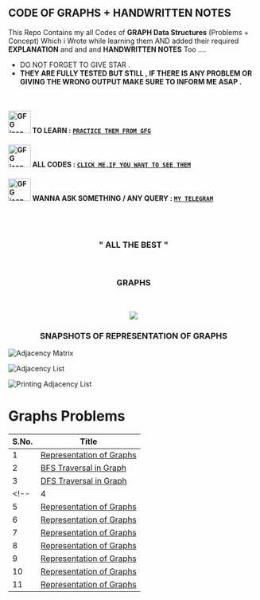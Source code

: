 ## CODE OF GRAPHS + HANDWRITTEN NOTES
This Repo Contains my all Codes of **GRAPH Data Structures** (Problems + Concept) Which i Wrote while learning them AND added their required **EXPLANATION** and and and **HANDWRITTEN NOTES** Too ....


- DO NOT FORGET TO GIVE STAR .
- **THEY ARE FULLY TESTED BUT STILL , IF THERE IS ANY PROBLEM OR GIVING THE WRONG OUTPUT MAKE SURE TO INFORM ME ASAP .**

<br>

#### <img src="https://camo.githubusercontent.com/c57d7fbad8b7164ce82af4912b1cecce868f2479a5e42c310fbe6632630c2542/68747470733a2f2f6d656469612e67697068792e636f6d2f6d656469612f33466e3438427963514648496d4a6a734e382f67697068792e676966" alt="GFG icon" height="45px" width="45px"> TO LEARN : [```PRACTICE THEM FROM GFG```](https://practice.geeksforgeeks.org/explore/?category%5B%5D=Graph&page=1&category%5B%5D=Graph)

#### <img src="https://camo.githubusercontent.com/2c8b3670d933220ae3c023fa1d568682975cce3f10799d0d3ff5ecac394b4ee8/68747470733a2f2f6d656469612e67697068792e636f6d2f6d656469612f31326f75664342304d795a31476f2f67697068792e676966" alt="GFG icon" height="45px" width="45px" > ALL CODES : [```CLICK ME,IF YOU WANT TO SEE THEM```](https://github.com/singhkunal01/graphsNotes/tree/main)

#### <img src="https://camo.githubusercontent.com/96962292f556ebe0bc5467f9fc983cd8776afd815d717417e4c547120168ae6c/68747470733a2f2f6d656469612e67697068792e636f6d2f6d656469612f4a714379523832744849595147526a4c4f592f67697068792e676966" alt="GFG icon" height="45px" width="45px" > WANNA ASK SOMETHING / ANY QUERY : [```MY TELEGRAM```](https://t.me/altruistic_01)

<br>
<!-- <div align="center" > <h3> <a href="https://drive.google.com/file/d/1nKrpLWBmos_veM_Zf1UX5Qe4pCSSbGpj/view" > MY HANDWRITTEN NOTES </a> </h3> </div> -->
<br>
<div align="center" ><h3> " ALL THE BEST " </h3> </div>
<br> 
<h3 align="center"> GRAPHS  </h3> <br>

<p align="center"> <img justify-content="center" src="https://adrianmejia.com/images/graph-parts.jpg" > </p>

<div align="center" ><h3> SNAPSHOTS OF REPRESENTATION OF GRAPHS </h3> </div>

![Adjacency Matrix](Graphs1.png) <br>

![Adjacency List](Graphs2.png) <br>

![Printing Adjacency List](Graphs3.png)


# Graphs Problems

| S.No. | Title |
|---| ----- |
|1|[Representation of Graphs](https://github.com/singhkunal01/graphsNotes/blob/main/Representation%20of%20Graphs.cpp)|
|2|[BFS Traversal in Graph](https://github.com/singhkunal01/graphsNotes/blob/main/BFS%20Traversal%20in%20Graph.cpp)|
|3|[DFS Traversal in Graph](https://github.com/singhkunal01/graphsNotes/blob/main/DFS%20Traversal%20in%20Graph.cpp)|
<!-- |4|[Representation of Graphs](https://github.com/singhkunal01/graphsNotes/blob/main/Representation%20of%20Graphs.cpp)|[Code](https://github.com/singhkunal01/graphsNotes/blob/main/Representation%20of%20Graphs.cpp)|
|5|[Representation of Graphs](https://github.com/singhkunal01/graphsNotes/blob/main/Representation%20of%20Graphs.cpp)|[Code](https://github.com/singhkunal01/graphsNotes/blob/main/Representation%20of%20Graphs.cpp)|
|6|[Representation of Graphs](https://github.com/singhkunal01/graphsNotes/blob/main/Representation%20of%20Graphs.cpp)|[Code](https://github.com/singhkunal01/graphsNotes/blob/main/Representation%20of%20Graphs.cpp)|
|7|[Representation of Graphs](https://github.com/singhkunal01/graphsNotes/blob/main/Representation%20of%20Graphs.cpp)|[Code](https://github.com/singhkunal01/graphsNotes/blob/main/Representation%20of%20Graphs.cpp)|
|8|[Representation of Graphs](https://github.com/singhkunal01/graphsNotes/blob/main/Representation%20of%20Graphs.cpp)|[Code](https://github.com/singhkunal01/graphsNotes/blob/main/Representation%20of%20Graphs.cpp)|
|9|[Representation of Graphs](https://github.com/singhkunal01/graphsNotes/blob/main/Representation%20of%20Graphs.cpp)|[Code](https://github.com/singhkunal01/graphsNotes/blob/main/Representation%20of%20Graphs.cpp)|
|10|[Representation of Graphs](https://github.com/singhkunal01/graphsNotes/blob/main/Representation%20of%20Graphs.cpp)|[Code](https://github.com/singhkunal01/graphsNotes/blob/main/Representation%20of%20Graphs.cpp)|
|11|[Representation of Graphs](https://github.com/singhkunal01/graphsNotes/blob/main/Representation%20of%20Graphs.cpp)|[Code](https://github.com/singhkunal01/graphsNotes/blob/main/Representation%20of%20Graphs.cpp)| -->
